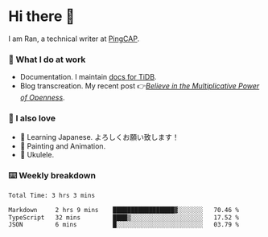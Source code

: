 # Hi there 👋

I am Ran, a technical writer at [PingCAP](https://pingcap.com/).

### 📝 What I do at work

- Documentation. I maintain [docs for TiDB](https://github.com/pingcap/docs).
- Blog transcreation. My recent post 👉[*Believe in the Multiplicative Power of Openness*](https://pingcap.com/blog/believe-in-the-multiplicative-power-of-openness-open-source-community).

### 🤠 I also love

- 💬 Learning Japanese. よろしくお願い致します！
- 🎨 Painting and Animation.
- 🎵 Ukulele.

### ⌨️ Weekly breakdown

<!--START_SECTION:waka-->

```txt
Total Time: 3 hrs 3 mins

Markdown     2 hrs 9 mins    █████████████████▓░░░░░░░   70.46 %
TypeScript   32 mins         ████▒░░░░░░░░░░░░░░░░░░░░   17.52 %
JSON         6 mins          █░░░░░░░░░░░░░░░░░░░░░░░░   03.79 %
```

<!--END_SECTION:waka-->

